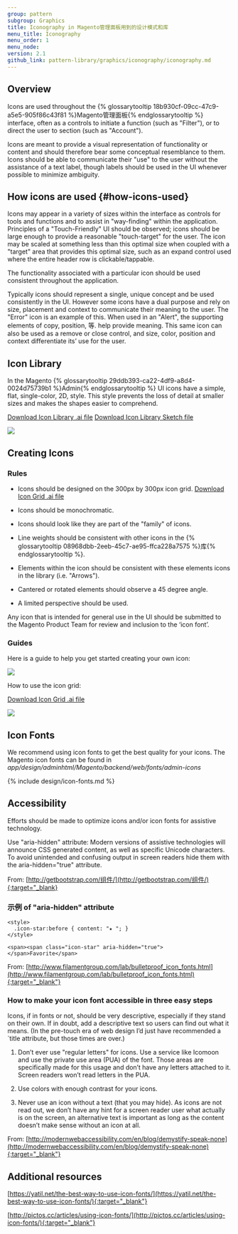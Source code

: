 ```yaml
---
group: pattern
subgroup: Graphics
title: Iconography in Magento管理面板用到的设计模式和库
menu_title: Iconography
menu_order: 1
menu_node:
version: 2.1
github_link: pattern-library/graphics/iconography/iconography.md
---
```


## Overview

Icons are used throughout the {% glossarytooltip 18b930cf-09cc-47c9-a5e5-905f86c43f81 %}Magento管理面板{% endglossarytooltip %} interface, often as a controls to initiate a function (such as "Filter"), or to direct the user to section (such as "Account").

Icons are meant to provide a visual representation of functionality or content and should therefore bear some conceptual resemblance to them. Icons should be able to communicate their "use" to the user without the assistance of a text label, though labels should be used in the UI whenever possible to minimize ambiguity.


## How icons are used {#how-icons-used}

Icons may appear in a variety of sizes within the interface as controls for tools and functions and to assist in "way-finding" within the application.  Principles of a "Touch-Friendly" UI should be observed; icons should be large enough to provide a reasonable "touch-target" for the user.  The icon may be scaled at something less than this optimal size when coupled with a "target" area that provides this optimal size, such as an expand control used where the entire header row is clickable/tappable.

The functionality associated with a particular icon should be used consistent throughout the application.

Typically icons should represent a single, unique concept and be used consistently in the UI. However some icons have a dual purpose and rely on size, placement and context to communicate their meaning to the user.  The "Error" icon is an example of this. When used in an "Alert", the supporting elements of copy, position, 等. help provide meaning.  This same icon can also be used as a remove or close control, and size, color, position and context differentiate its’ use for the user.  


## Icon Library

In the Magento {% glossarytooltip 29ddb393-ca22-4df9-a8d4-0024d75739b1 %}Admin{% endglossarytooltip %} UI icons have a simple, flat, single-color, 2D, style. This style prevents the loss of detail at smaller sizes and makes the shapes easier to comprehend.

[Download Icon Library .ai file](src/Magento-icon-library.ai)
[Download Icon Library Sketch file](src/magento_icon_library.sketch)

![](img/Magento-icon-contact-sheet.png)


## Creating Icons

### Rules

*	Icons should be designed on the 300px by 300px icon grid. [Download Icon Grid .ai file](src/Magento_icon_grid_300x300.ai)

*	Icons should be monochromatic.

*	Icons should look like they are part of the "family" of icons.

*	Line weights should be consistent with other icons in the {% glossarytooltip 08968dbb-2eeb-45c7-ae95-ffca228a7575 %}库{% endglossarytooltip %}.

*	Elements within the icon should be consistent with these elements icons in the library (i.e. "Arrows").

*	Cantered or rotated elements should observe a 45 degree angle.

*	A limited perspective should be used.

Any icon that is intended for general use in the UI should be submitted to the Magento Product Team for review and inclusion to the ‘icon font’.


### Guides

Here is a guide to help you get started creating your own icon:

![](img/icon-construction-guide.png)


How to use the icon grid:

[Download Icon Grid .ai file](src/Magento_icon_grid_300x300.ai)

![](img/using-icon-grid.png)


## Icon Fonts

We recommend using icon fonts to get the best quality for your icons. The Magento icon fonts can be found in _app/design/adminhtml/Magento/backend/web/fonts/admin-icons_

{% include design/icon-fonts.md %}

## Accessibility

Efforts should be made to optimize icons and/or icon fonts for assistive technology.  

Use "aria-hidden" attribute:
Modern versions of assistive technologies will announce CSS generated content, as well as specific Unicode characters. To avoid unintended and confusing output in screen readers hide them with the aria-hidden="true" attribute.

From: [http://getbootstrap.com/组件/](http://getbootstrap.com/组件/){:target="_blank}


### 示例 of "aria-hidden" attribute

```php?start_inline=1
<style>
  .icon-star:before { content: "★ "; }
</style>

<span><span class="icon-star" aria-hidden="true"></span>Favorite</span>
```

From: [http://www.filamentgroup.com/lab/bulletproof_icon_fonts.html](http://www.filamentgroup.com/lab/bulletproof_icon_fonts.html){:target="_blank"}


### How to make your icon font accessible in three easy steps

Icons, if in fonts or not, should be very descriptive, especially if they stand on their own. If in doubt, add a descriptive text so users can find out what it means. (In the pre-touch era of web design I’d just have recommended a `title attribute, but those times are over.)

1.	Don’t ever use "regular letters" for icons. Use a service like Icomoon and use the private use area (PUA) of the font. Those areas are specifically made for this usage and don’t have any letters attached to it. Screen readers won’t read letters in the PUA.

2.	Use colors with enough contrast for your icons.

3.	Never use an icon without a text (that you may hide). As icons are not read out, we don’t have any hint for a screen reader user what actually is on the screen, an alternative text is important as long as the content doesn’t make sense without an icon at all.

From: [http://modernwebaccessibility.com/en/blog/demystify-speak-none](http://modernwebaccessibility.com/en/blog/demystify-speak-none){:target="_blank"}


## Additional resources

[https://yatil.net/the-best-way-to-use-icon-fonts/](https://yatil.net/the-best-way-to-use-icon-fonts/){:target="_blank"}

[http://pictos.cc/articles/using-icon-fonts/](http://pictos.cc/articles/using-icon-fonts/){:target="_blank"}
